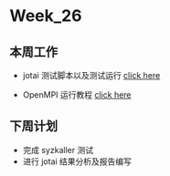 # Week\_26

## 本周工作

- jotai 测试脚本以及测试运行
[click here](https://gitee.com/yunxiangluo/openeuler-riscv-2023-test/tree/master/BasicTest/%E7%BC%96%E8%AF%91%E5%99%A8%E6%B5%8B%E8%AF%95/jotai)

- OpenMPI 运行教程
[click here](https://github.com/microseyuyu/PLCT-Work-repository/blob/main/OpenMPI/Guide.md)

## 下周计划

- 完成 syzkaller 测试
- 进行 jotai 结果分析及报告编写
